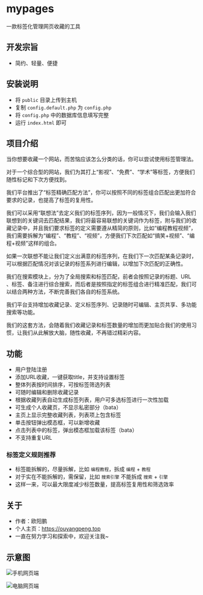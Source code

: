 # mypages

一款标签化管理网页收藏的工具

## 开发宗旨

- 简约、轻量、便捷

## 安装说明

- 将 `public` 目录上传到主机
- 复制 `config.default.php` 为 `config.php`
- 将 `config.php` 中的数据库信息填写完整
- 运行 `index.html` 即可

## 项目介绍

当你想要收藏一个网站，而苦恼应该怎么分类的话，你可以尝试使用标签管理法。

对于一个综合型的网站，我们为其打上“影视”、“免费”、“学术”等标签，方便我们随性标记和下次方便找到。

我们平台推出了“标签精确匹配方法”，你可以按照不同的标签组合匹配出更加符合要求的记录，也提高了标签的复用性。

我们可以采用“联想法”去定义我们的标签序列，因为一般情况下，我们会输入我们联想到的关键词去匹配结果，我们将最容易联想的关键词作为标签，附与我们的收藏记录中，并且我们要求标签的定义需要遵从精简的原则，比如“编程教程视频”，我们需要拆解为“编程”、“教程”、“视频”，方便我们下次匹配如“搞笑+视频”、“编程+视频”这样的组合。

如果一次联想不能让我们定义出满意的标签序列，在我们下一次匹配某条记录时，可以根据匹配情况对该记录的标签系列进行编辑，以增加下次匹配的正确性。

我们在搜索模块上，分为了全局搜索和标签匹配，前者会按照记录的标题、URL 、标签、备注进行综合搜索，而后者是按照指定的标签组合进行精准匹配，我们可以结合两种方法，不断完善我们各自的标签系统。

我们平台支持增加收藏记录、定义标签序列、记录随时可编辑、主页共享、多功能搜索等功能。

我们的这套方法，会随着我们收藏记录和标签数量的增加而更加贴合我们的使用习惯，让我们从此解放大脑，随性收藏，不再错过精彩内容。

## 功能

- 用户登陆注册
- 添加URL收藏，一键获取title，并支持设置标签
- 整体列表按时间排序，可按标签筛选列表
- 可随时编辑和删除收藏记录
- 根据收藏列表自动生成标签列表，用户可多选标签进行一次性加载
- 可生成个人收藏页，不显示私密部分（bata）
- 主页上显示完整收藏列表，列表项上包含标签
- 单击按钮弹出模态框，可以新增收藏
- 点击列表中的标签，弹出模态框加载该标签（bata）
- 不支持重复URL

### 标签定义规则推荐

- 标签能拆解的，尽量拆解，比如 `编程教程`，拆成 `编程` + `教程`
- 对于实在不能拆解的，需保留，比如 `搜索引擎` 不能拆成 `搜索` + `引擎`
- 这样一来，可以最大限度减少标签数量，提高标签复用性和筛选效率

## 关于

- 作者：欧阳鹏
- 个人主页：https://ouyangpeng.top
- 一直在努力学习和探索中，欢迎关注我~

## 示意图

![手机网页端](https://raw.githubusercontent.com/oyps/mypages/main/img/at_phone.jpg)

![电脑网页端](https://raw.githubusercontent.com/oyps/mypages/main/img/at_computer.jpg)

